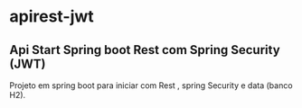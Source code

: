 # apirest-jwt
## Api Start Spring boot Rest com Spring Security (JWT)


Projeto em spring boot para iniciar com Rest , spring Security e data (banco H2).


